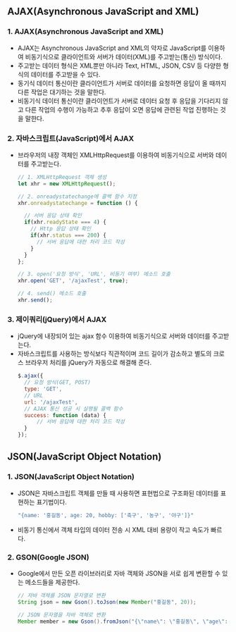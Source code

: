 ## AJAX(Asynchronous JavaScript and XML)
### 1. AJAX(Asynchronous JavaScript and XML)
* AJAX는 Asynchronous JavaScript and XML의 약자로 JavaScript를 이용하여 비동기식으로 클라이언트와 서버가 데이터(XML)를 주고받는(통신) 방식이다.
* 주고받는 데이터 형식은 XML뿐만 아니라 Text, HTML, JSON, CSV 등 다양한 형식의 데이터를 주고받을 수 있다.
* 동기식 데이터 통신이란 클라이언트가 서버로 데이터를 요청하면 응답이 올 때까지 다른 작업은 대기하는 것을 말한다.
* 비동기식 데이터 통신이란 클라이언트가 서버로 데이터 요청 후 응답을 기다리지 않고 다른 작업의 수행이 가능하고 추후 응답이 오면 응답에 관련된 작업 진행하는 것을 말한다.
### 2. 자바스크립트(JavaScript)에서 AJAX
* 브라우저의 내장 객체인 XMLHttpRequest를 이용하여 비동기식으로 서버와 데이터를 주고받는다.
  ```javascript
  // 1. XMLHttpRequest 객체 생성
  let xhr = new XMLHttpRequest();

  // 2. onreadystatechange에 콜백 함수 지정
  xhr.onreadystatechange = function () {

    // 서버 응답 상태 확인
    if(xhr.readyState === 4) {
      // Http 응답 상태 확인
      if(xhr.status === 200) {
        // 서버 응답에 대한 처리 코드 작성
      }
    }
  };

  // 3. open('요청 방식', 'URL', 비동기 여부) 메소드 호출
  xhr.open('GET', '/ajaxTest', true);

  // 4. send() 메소드 호출
  xhr.send();
  ```
### 3. 제이쿼리(jQuery)에서 AJAX
* jQuery에 내장되어 있는 ajax 함수 이용하여 비동기식으로 서버와 데이터를 주고받는다.
* 자바스크립트를 사용하는 방식보다 직관적이며 코드 길이가 감소하고 별도의 크로스 브라우저 처리를 jQuery가 자동으로 해결해 준다.
  ```javascript
  $.ajax({
    // 요청 방식(GET, POST)
    type: 'GET',
    // URL
    url: '/ajaxTest',
    // AJAX 통신 성공 시 실행될 콜백 함수
    success: function (data) {
        // 서버 응답에 대한 처리 코드 작성
    }
  });
  ```
## JSON(JavaScript Object Notation)
### 1. JSON(JavaScript Object Notation)
* JSON은 자바스크립트 객체를 만들 때 사용하면 표현법으로 구조화된 데이터를 표현하는 표기법이다.
  ```javascript
  "{name: '홍길동', age: 20, hobby: ['축구', '농구', '야구']}"
  ```
* 비동기 통신에서 객체 타입의 데이터 전송 시 XML 대비 용량이 작고 속도가 빠르다.
### 2. GSON(Google JSON)
* Google에서 만든 오픈 라이브러리로 자바 객체와 JSON을 서로 쉽게 변환할 수 있는 메소드들을 제공한다.
  ```java
  // 자바 객체를 JSON 문자열로 변환
  String json = new Gson().toJson(new Member("홍길동", 20));

  // JSON 문자열을 자바 객체로 변환
  Member member = new Gson().fromJson("{\"name\": \"홍길동\", \"age\": 20}", Member.class);
  ```
